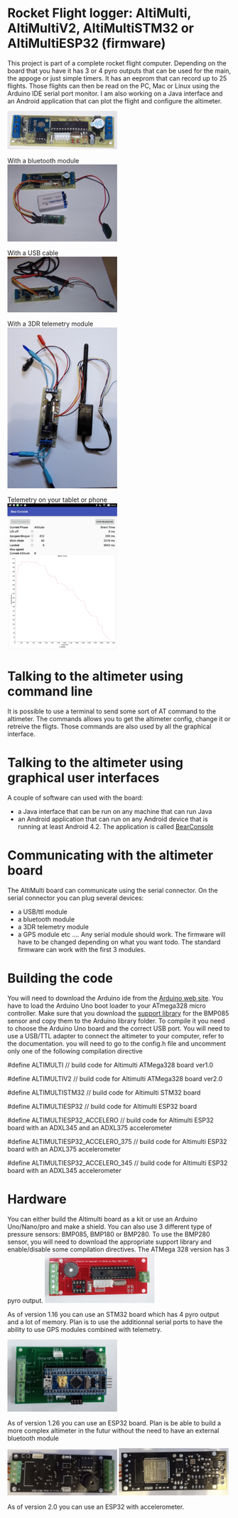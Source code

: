 # Rocket Flight logger: AltiMulti, AltiMultiV2, AltiMultiSTM32 or  AltiMultiESP32 (firmware)
This project is part of a complete rocket flight computer. Depending on the board that you have it has 3 or 4 pyro outputs that can be used for the main, the appoge or just simple timers. It has an eeprom that can record up to 25 flights. Those flights can then be read on the PC, Mac or Linux using the Arduino IDE serial port monitor.
I am also working on a Java interface and an Android application that can plot the flight and configure the altimeter.                  

<img src="/pictures/altimulti.JPG" width="49%">  

With a bluetooth module                                                                              
<img src="/pictures/altimulti_bluetooth.JPG" width="49%">       

With a USB cable                                                    
<img src="/pictures/altimulti_usb.JPG" width="49%">      

With a 3DR telemetry module                                             
<img src="/pictures/altimulti_3DRtelemetry.jpg" width="49%">      

Telemetry on your tablet or phone                                              
<img src="/pictures/altimulti_telemetryV2.jpg" width="49%">

# Talking to the altimeter using command line
It is possible to use a terminal to send some sort of AT command to the altimeter. The commands allows you to get the altimeter config, change it or retreive the fligts. Those commands are also used by all the graphical interface.

# Talking to the altimeter using graphical user interfaces
A couple of software can used with the board:
- a Java interface that can be run on any machine that can run Java
- an Android application that can run on any Android device that is running at least Android 4.2. The application is called [BearConsole](https://github.com/bdureau/BearConsole2)

# Communicating with the altimeter board
The AltiMulti board can communicate using the serial connector. On the serial connector you can plug several devices:
- a USB/ttl module
- a bluetooth module
- a 3DR telemetry module
- a GPS module 
etc ....
Any serial module should work. The firmware will have to be changed depending on what you want todo. The standard firmware can work with the first 3 modules.

# Building the code
You will need to download the Arduino ide from the [Arduino web site](https://www.arduino.cc/). 
You have to load the Arduino Uno boot loader to your ATmega328 micro controller. 
Make sure that you download the [support library](https://github.com/bdureau/AltimetersLibs) for the BMP085 sensor and copy them to the Arduino library folder. To compile it you need to choose the Arduino Uno board and the correct USB port.
You will need to use a USB/TTL adapter to connect the altimeter to your computer, refer to the documentation.
you will need to go to the config.h file and uncomment only one of the following compilation directive

#define ALTIMULTI // build code for Altimulti ATMega328 board ver1.0

#define ALTIMULTIV2 // build code for Altimulti ATMega328 board ver2.0

#define ALTIMULTISTM32 // build code for Altimulti STM32 board 

#define ALTIMULTIESP32 // build code for Altimulti ESP32 board

#define ALTIMULTIESP32_ACCELERO // build code for Altimulti ESP32 board with an ADXL345 and an ADXL375 accelerometer

#define ALTIMULTIESP32_ACCELERO_375 // build code for Altimulti ESP32 board with an ADXL375 accelerometer

#define ALTIMULTIESP32_ACCELERO_345 // build code for Altimulti ESP32 board with an ADXL345 accelerometer


# Hardware
You can either build the Altimulti board as a kit or use an Arduino Uno/Nano/pro and make a shield. You can also use 3 different type of pressure sensors: BMP085, BMP180 or BMP280. To use the BMP280 sensor, you will need to download the appropriate support library and enable/disable some compilation directives.
The ATMega 328 version has 3 pyro output.
<img src="/pictures/altimultiV2.png" width="49%">

As of version 1.16 you can use an STM32 board which has 4 pyro output and a lot of memory. Plan is to use the additionnal serial ports to have the ability to use GPS modules combined with telemetry.

<img src="/pictures/AltiMultiSTM32.jpg" width="49%">


As of version 1.26 you can use an ESP32 board. Plan is be able to build a more complex altimeter in the futur without the need to have an external bluetooth module

<img src="/pictures/esp32-altimulti.jpg" width="49%">
<img src="/pictures/esp32-altimulti-part2.jpg" width="49%">

As of version 2.0 you can use an ESP32 with accelerometer.
